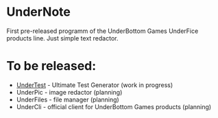 # UnderNote
First pre-released programm of the UnderBottom Games UnderFice products line.
Just simple text redactor.


# To be released:

- [UnderTest](https://github.com/Akimeo/UnderTest) - Ultimate Test Generator (work in progress)
- UnderPic - image redactor (planning)
- UnderFiles - file manager (planning)
- UnderCli - official client for UnderBottom Games products (planning)
